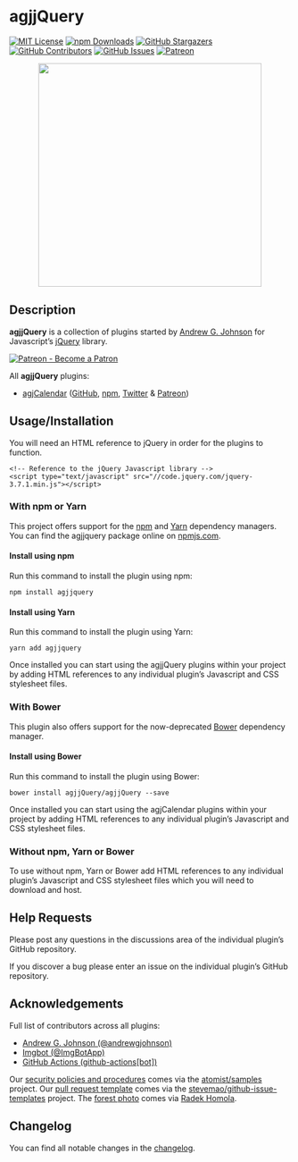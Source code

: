 # agjjQuery

[![MIT License](https://img.shields.io/badge/license-MIT-0366d6.png?colorB=0366d6&style=flat-square)](https://github.com/agjjQuery/agjjQuery/blob/main/LICENSE)
[![npm Downloads](https://agjjQuery.org/documentation/agjjQuery.org/images/downloads-badge.png)](https://agjjQuery.org/statistics/#downloads)
[![GitHub Stargazers](https://agjjQuery.org/documentation/agjjQuery.org/images/stargazers-badge.png)](https://agjjQuery.org/statistics/#stargazers)
[![GitHub Contributors](https://agjjQuery.org/documentation/agjjQuery.org/images/contributors-badge.png)](https://agjjQuery.org/statistics/#contributors)
[![GitHub Issues](https://agjjQuery.org/documentation/agjjQuery.org/images/issues-badge.png)](https://agjjQuery.org/statistics/#open-issues)
[![Patreon](https://img.shields.io/endpoint.png?url=https%3A%2F%2Fshieldsio-patreon.vercel.app%2Fapi%3Fusername%3Dagjopensource%26type%3Dpatrons&colorB=0366d6&style=flat-square&logoColor=white&logo=patreon)](https://patreon.com/agjopensource)

<p align="center"><a href="https://agjjQuery.org/" title=""><img src="https://agjjQuery.org/documentation/agjjQuery.org/images/avatar.png" alt="" title="" width="400" id="avatar" /></a></p>

## Description

**agjjQuery** is a collection of plugins started by [Andrew G. Johnson](https://github.com/andrewgjohnson) for Javascript’s [jQuery](https://jquery.com) library.

[![Patreon - Become a Patron](https://raster.shields.io/badge/Patreon%20-become%20a%20Patron-FD334A.png?style=for-the-badge&logo=patreon&logoColor=FD334A)](https://patreon.com/agjopensource)

All **agjjQuery** plugins:
 * [agjCalendar](https://agjCalendar.agjjQuery.org/) ([GitHub](https://github.com/andrewgjohnson/agjCalendar), [npm](https://www.npmjs.com/package/agjcalendar), [Twitter](https://twitter.com/agjjQuery) & [Patreon](https://patreon.com/agjopensource))

## Usage/Installation

You will need an HTML reference to jQuery in order for the plugins to function.

    <!-- Reference to the jQuery Javascript library -->
    <script type="text/javascript" src="//code.jquery.com/jquery-3.7.1.min.js"></script>

### With npm or Yarn

This project offers support for the [npm](https://www.npmjs.com/) and [Yarn](https://yarnpkg.com/) dependency managers. You can find the agjjquery package online on [npmjs.com](https://www.npmjs.com/package/agjjquery).

#### Install using npm

Run this command to install the plugin using npm:

    npm install agjjquery

#### Install using Yarn

Run this command to install the plugin using Yarn:

    yarn add agjjquery

Once installed you can start using the agjjQuery plugins within your project by adding HTML references to any individual plugin’s Javascript and CSS stylesheet files.

### With Bower

This plugin also offers support for the now-deprecated [Bower](https://bower.io/) dependency manager.

#### Install using Bower

Run this command to install the plugin using Bower:

    bower install agjjQuery/agjjQuery --save

Once installed you can start using the agjCalendar plugins within your project by adding HTML references to any individual plugin’s Javascript and CSS stylesheet files.

### Without npm, Yarn or Bower

To use without npm, Yarn or Bower add HTML references to any individual plugin’s Javascript and CSS stylesheet files which you will need to download and host.

## Help Requests

Please post any questions in the discussions area of the individual plugin’s GitHub repository.

If you discover a bug please enter an issue on the individual plugin’s GitHub repository.

## Acknowledgements

Full list of contributors across all plugins:
 * [Andrew G. Johnson (@andrewgjohnson)](https://github.com/andrewgjohnson)
 * [Imgbot (@ImgBotApp)](https://github.com/ImgBotApp)
 * [GitHub Actions (github-actions[bot])](https://github.com/features/actions)

Our [security policies and procedures](https://github.com/agjjQuery/agjjQuery/blob/main/.github/SECURITY.md) comes via the [atomist/samples](https://github.com/atomist/samples/blob/master/SECURITY.md) project. Our [pull request template](https://github.com/agjjQuery/agjjQuery/blob/main/.github/PULL_REQUEST_TEMPLATE.md) comes via the [stevemao/github-issue-templates](https://github.com/stevemao/github-issue-templates) project. The [forest photo](https://unsplash.com/photos/RfTD9NoLMEE) comes via [Radek Homola](https://unsplash.com/@radekhomola).

## Changelog

You can find all notable changes in the [changelog](https://github.com/agjjQuery/agjjQuery/blob/main/CHANGELOG.md).
